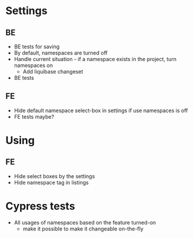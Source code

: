 # Settings

## BE
* BE tests for saving
* By default, namespaces are turned off
* Handle current situation - if a namespace exists in the project, turn namespaces on
  * Add liquibase changeset
* BE tests

## FE
* Hide default namespace select-box in settings if use namespaces is off
* FE tests maybe?

# Using

## FE
* Hide select boxes by the settings
* Hide namespace tag in listings

# Cypress tests

* All usages of namespaces based on the feature turned-on
  * make it possible to make it changeable on-the-fly
